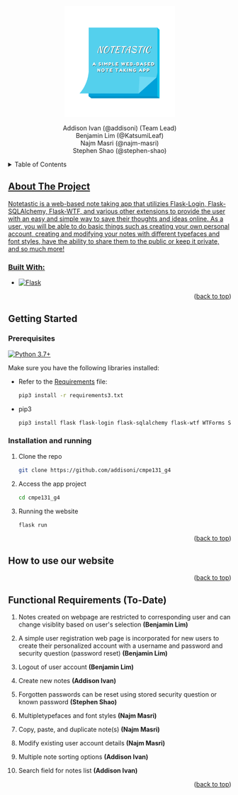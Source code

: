 <a name="readme-top"></a>

<!-- PROJECT LOGO -->
<br />
<div align="center">
  <a href="https://github.com/addisoni/cmpe131_g4">
    <img src="notetastic_logo.png" alt="Logo" width="250" height="250">
  </a>
</div>

<p align="center"> 
Addison Ivan (@addisoni) (Team Lead) <br> 
Benjamin Lim (@KatsumiLeaf) <br>
Najm Masri (@najm-masri) <br>
Stephen Shao (@stephen-shao)
</p>

<!-- TABLE OF CONTENTS -->
<details>
  <summary>Table of Contents</summary>
  <ol>
    <li>
      <a href="#about-the-project">About The Project</a>
      <ul>
        <li><a href="#built-with">Built With</a></li>
      </ul>
    </li>
    <li>
      <a href="#getting-started">Getting Started</a>
      <ul>
        <li><a href="#prerequisites">Prerequisites</a></li>
        <li><a href="#installation-and-running">Installation and running</a></li>
      </ul>
    </li>
    <li><a href="#how-to-use-our-website">How to use our website</a></li>
    <li><a href="#functional-requirements">Functional Requirements (To-Date)</li>
  </ol>
</details>

<!-- ABOUT THE PROJECT -->

## About The Project

Notetastic is a web-based note taking app that utilizies Flask-Login, Flask-SQLAlchemy, Flask-WTF, and various other
extensions to provide the user with an easy and simple way to save their thoughts and ideas online. As a user, you will
be able to do basic things such as creating your own personal account, creating and modifying your notes with different 
typefaces and font styles, have the ability to share them to the public or keep it private, and so much more!

### Built With:
* [![Flask][Flask.com]][Flask-url]

<p align="right">(<a href="#readme-top">back to top</a>)</p>

<!-- GETTING STARTED -->
## Getting Started

### Prerequisites
[![Python 3.7+](https://img.shields.io/badge/python-3.7+-blue.svg)](https://www.python.org/downloads/release/python-370/)

Make sure you have the following libraries installed:
* Refer to the [Requirements](https://github.com/addisoni/cmpe131_g4/blob/main/requirements3.txt) file:
  ```sh
  pip3 install -r requirements3.txt
  ```
  
* pip3
  ```sh
  pip3 install flask flask-login flask-sqlalchemy flask-wtf WTForms SQLAlchemy
  ```
  
### Installation and running

1. Clone the repo
   ```sh
   git clone https://github.com/addisoni/cmpe131_g4
   ```
2. Access the app project
   ```sh
   cd cmpe131_g4
   ```
3. Running the website
   ```sh
   flask run
   ```

<p align="right">(<a href="#readme-top">back to top</a>)</p>

<!-- General Instructions -->
## How to use our website

<p align="right">(<a href="#readme-top">back to top</a>)</p>

<!-- Implementation -->
## Functional Requirements (To-Date)

1. Notes created on webpage are restricted to corresponding user and can change visiblity based on user's selection **(Benjamin Lim)**
   
2. A simple user registration web page is incorporated for new users to create their personalized account with a username and password and security question (password reset) **(Benjamin Lim)**
   
3. Logout of user account **(Benjamin Lim)**
   
4. Create new notes **(Addison Ivan)**
   
5. Forgotten passwords can be reset using stored security question or known password **(Stephen Shao)**
    
6. Multipletypefaces and font styles **(Najm Masri)**
    
7. Copy, paste, and duplicate note(s) **(Najm Masri)**
    
8. Modify existing user account details **(Najm Masri)**
    
9. Multiple note sorting options **(Addison Ivan)**
    
10. Search field for notes list **(Addison Ivan)**

<p align="right">(<a href="#readme-top">back to top</a>)</p>

<!-- MARKDOWN LINKS & IMAGES -->
[Flask-url]: https://flask.palletsprojects.com/en/3.0.x/
[Flask.com]: https://img.shields.io/badge/flask-%23000.svg?style=for-the-badge&logo=flask&logoColor=white
